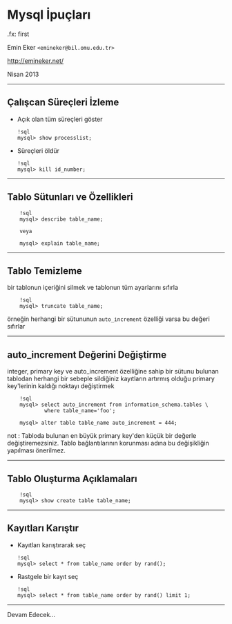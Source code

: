 #  Mysql İpuçları

.fx: first

Emin Eker `<emineker@bil.omu.edu.tr>`

http://emineker.net/

Nisan 2013

---

##  Çalışcan Süreçleri İzleme

*   Açık olan tüm süreçleri göster

        !sql
        mysql> show processlist;

*   Süreçleri öldür

        !sql
        mysql> kill id_number;

---

##  Tablo Sütunları ve Özellikleri

        !sql
        mysql> describe table_name;

        veya

        mysql> explain table_name;

---

##  Tablo Temizleme

bir tablonun içeriğini silmek ve tablonun tüm ayarlarını sıfırla

        !sql
        mysql> truncate table_name;


örneğin herhangi bir sütununun `auto_increment` özelliği varsa bu değeri sıfırlar

---

##  auto_increment Değerini Değiştirme

integer, primary key ve auto_increment özelliğine sahip bir sütunu bulunan tablodan
herhangi bir sebeple sildiğiniz kayıtların artırmış olduğu primary key'lerinin kaldığı noktayı değiştirmek

        !sql
        mysql> select auto_increment from information_schema.tables \
                where table_name='foo';

        mysql> alter table table_name auto_increment = 444;


not
:   Tabloda bulunan en büyük primary key'den küçük bir değerle değiştiremezsiniz.
Tablo bağlantılarının korunması adına bu değişikliğin yapılması önerilmez.

---

##  Tablo Oluşturma Açıklamaları

        !sql
        mysql> show create table table_name;

---

##  Kayıtları Karıştır

*   Kayıtları karıştırarak seç

        !sql
        mysql> select * from table_name order by rand();

*   Rastgele bir kayıt seç

        !sql
        mysql> select * from table_name order by rand() limit 1;

---

Devam Edecek...

